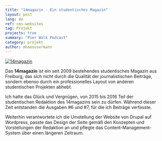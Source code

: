 ```yaml
---
title: "14magazin - Ein studentisches Magazin"
layout: post
lang: de
ref: cms-websites
tag: Projekt
projects: true
summary: "Pier Walk Podcast"
category: projekt
author: mhaeussermann
---
```

[![14magazin]({{site.url}}{{site.baseurl}}/assets/images/14magazin.png)](https://14magazin.de/)

Das **14magazin** ist ein seit 2009 bestehendes studentisches Magazin aus Freiburg, das sich nicht durch die Qualität der journalistischen Beiträge, sondern ebenso durch ein professionelles Layout von anderen studentischen Projekten abhebt.

Ich hatte das Glück und Vergnügen, von 2015 bis 2016 Teil der studentischen Redaktion des 14magazins sein zu dürfen. Während dieser Zeit entstanden die Ausgaben #6 und #7, für die ich Beiträge verfasste.

Weiterhin verantwortete ich die Umstellung der Website von Drupal auf Wordpress, passte das Design der Seite gemäß den Konzepten und Vorstellungen der Redaktion an und pflegte das Content-Management-System über einen längeren Zeitraum.

